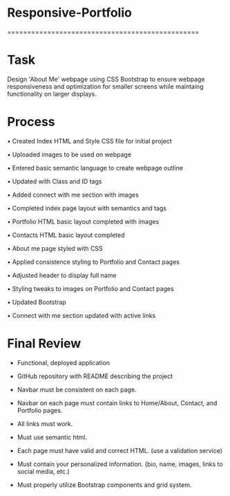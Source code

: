 # Responsive-Portfolio

================================================

# Task

Design 'About Me' webpage using CSS Bootstrap to ensure webpage responsiveness and optimization for smaller screens while maintaing functionality on larger displays.

# Process

•	Created Index HTML and Style CSS file for initial project

•	Uploaded images to be used on webpage

•	Entered basic semantic language to create webpage outline

•	Updated with Class and ID tags

•	Added connect with me section with images

•	Completed index page layout with semantics and tags

•	Portfolio HTML basic layout completed with images

•	Contacts HTML basic layout completed

•	About me page styled with CSS

•	Applied consistence styling to Portfolio and Contact pages

•	Adjusted header to display full name

•	Styling tweaks to images on Portfolio and Contact pages

•	Updated Bootstrap

•	Connect with me section updated with active links


# Final Review

* Functional, deployed application

* GitHub repository with README describing the project

* Navbar must be consistent on each page.

* Navbar on each page must contain links to Home/About, Contact, and Portfolio pages.

* All links must work.

* Must use semantic html.

* Each page must have valid and correct HTML. (use a validation service)

* Must contain your personalized information. (bio, name, images, links to social media, etc.)

* Must properly utilize Bootstrap components and grid system.